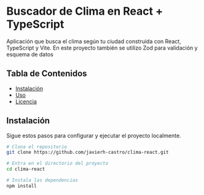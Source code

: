 # Buscador de Clima en React + TypeScript

Aplicación que busca el clima según tu ciudad construida con React, TypeScript y Vite.
En este proyecto también se utilizo Zod para validación y esquema de datos

## Tabla de Contenidos

- [Instalación](#instalación)
- [Uso](#uso)
- [Licencia](#licencia)

## Instalación

Sigue estos pasos para configurar y ejecutar el proyecto localmente.

```bash
# Clona el repositorio
git clone https://github.com/javierh-castro/clima-react.git

# Entra en el directorio del proyecto
cd clima-react

# Instala las dependencias
npm install
